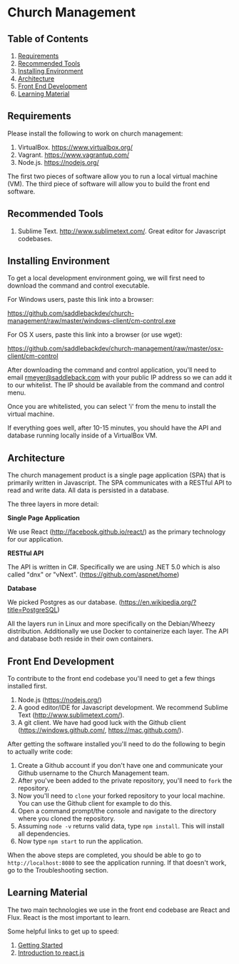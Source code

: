 # Church Management

## Table of Contents
1. <a href="https://github.com/saddlebackdev/church-management#requirements">Requirements</a>
2. <a href="https://github.com/saddlebackdev/church-management#recommended-tools">Recommended Tools</a>
3. <a href="https://github.com/saddlebackdev/church-management#installing-environment">Installing Environment</a>
4. <a href="https://github.com/saddlebackdev/church-management#architecture">Architecture</a>
5. <a href="https://github.com/saddlebackdev/church-management#front-end-development">Front End Development</a>
6. <a href="https://github.com/saddlebackdev/church-management/blob/master/README.md#learning-material">Learning Material</a>

## Requirements
Please install the following to work on church management:

1. VirtualBox. <a href="https://www.virtualbox.org/">https://www.virtualbox.org/</a>
2. Vagrant. <a href="https://www.vagrantup.com/">https://www.vagrantup.com/</a>
3. Node.js. <a href="https://nodejs.org/">https://nodejs.org/</a>

The first two pieces of software allow you to run a local virtual machine (VM). The third piece of software will allow you to build the front end software.

## Recommended Tools

1. Sublime Text. <a href="http://www.sublimetext.com/">http://www.sublimetext.com/</a>. Great editor for Javascript codebases.

## Installing Environment
To get a local development environment going, we will first need to download the command and control executable.

For Windows users, paste this link into a browser:

  https://github.com/saddlebackdev/church-management/raw/master/windows-client/cm-control.exe
  
For OS X users, paste this link into a browser (or use wget):

  https://github.com/saddlebackdev/church-management/raw/master/osx-client/cm-control
  
After downloading the command and control application, you'll need to email <a href="mailto:rmeyer@saddleback.com">rmeyer@saddleback.com</a> with your public IP address so we can add it to our whitelist. The IP should be available from the command and control menu.

Once you are whitelisted, you can select 'i' from the menu to install the virtual machine.

If everything goes well, after 10-15 minutes, you should have the API and database running locally inside of a VirtualBox VM.
  

## Architecture
The church management product is a single page application (SPA) that is primarily written in Javascript. The SPA communicates with a RESTful API to read and write data. All data is persisted in a database.

The three layers in more detail:

**Single Page Application**

We use React (http://facebook.github.io/react/) as the primary technology for our application. 

**RESTful API**

The API is written in C#. Specifically we are using .NET 5.0 which is also called "dnx" or "vNext". (https://github.com/aspnet/home)

**Database**

We picked Postgres as our database. (https://en.wikipedia.org/?title=PostgreSQL)

All the layers run in Linux and more specifically on the Debian/Wheezy distribution. Additionally we use Docker to containerize each layer. The API and database both reside in their own containers.

## Front End Development
To contribute to the front end codebase you'll need to get a few things installed first.

1. Node.js (https://nodejs.org/)
2. A good editor/IDE for Javascript development. We recommend Sublime Text (http://www.sublimetext.com/).
3. A git client. We have had good luck with the Github client (https://windows.github.com/, https://mac.github.com/).

After getting the software installed you'll need to do the following to begin to actually write code:

1. Create a Github account if you don't have one and communicate your Github username to the Church Management team.
2. After you've been added to the private repository, you'll need to `fork` the repository.
3. Now you'll need to `clone` your forked repository to your local machine. You can use the Github client for example to do this.
4. Open a command prompt/the console and navigate to the directory where you cloned the repository.
5. Assuming `node -v` returns valid data, type `npm install`. This will install all dependencies.
6. Now type `npm start` to run the application. 

When the above steps are completed, you should be able to go to `http://localhost:8080` to see the application running. If that doesn't work, go to the Troubleshooting section.

## Learning Material
The two main technologies we use in the front end codebase are React and Flux. React is the most important to learn.

Some helpful links to get up to speed:

1. <a href="https://facebook.github.io/react/docs/getting-started.html">Getting Started</a>
2. <a href="https://www.youtube.com/watch?v=XxVg_s8xAms">Introduction to react.js</a>
